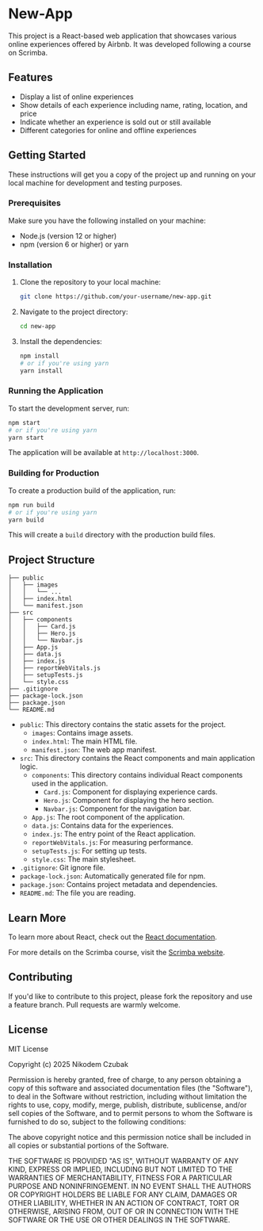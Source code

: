 # New-App

This project is a React-based web application that showcases various online experiences offered by Airbnb. It was developed following a course on Scrimba.


## Features

- Display a list of online experiences
- Show details of each experience including name, rating, location, and price
- Indicate whether an experience is sold out or still available
- Different categories for online and offline experiences

## Getting Started

These instructions will get you a copy of the project up and running on your local machine for development and testing purposes.

### Prerequisites

Make sure you have the following installed on your machine:

- Node.js (version 12 or higher)
- npm (version 6 or higher) or yarn

### Installation

1. Clone the repository to your local machine:
   ```bash
   git clone https://github.com/your-username/new-app.git
   ```

2. Navigate to the project directory:
   ```bash
   cd new-app
   ```

3. Install the dependencies:
   ```bash
   npm install
   # or if you're using yarn
   yarn install
   ```

### Running the Application

To start the development server, run:
```bash
npm start
# or if you're using yarn
yarn start
```

The application will be available at `http://localhost:3000`.

### Building for Production

To create a production build of the application, run:
```bash
npm run build
# or if you're using yarn
yarn build
```

This will create a `build` directory with the production build files.

## Project Structure

```
├── public
│   ├── images
│   │   └── ...
│   ├── index.html
│   └── manifest.json
├── src
│   ├── components
│   │   ├── Card.js
│   │   ├── Hero.js
│   │   └── Navbar.js
│   ├── App.js
│   ├── data.js
│   ├── index.js
│   ├── reportWebVitals.js
│   ├── setupTests.js
│   └── style.css
├── .gitignore
├── package-lock.json
├── package.json
└── README.md
```

- `public`: This directory contains the static assets for the project.
  - `images`: Contains image assets.
  - `index.html`: The main HTML file.
  - `manifest.json`: The web app manifest.
- `src`: This directory contains the React components and main application logic.
  - `components`: This directory contains individual React components used in the application.
    - `Card.js`: Component for displaying experience cards.
    - `Hero.js`: Component for displaying the hero section.
    - `Navbar.js`: Component for the navigation bar.
  - `App.js`: The root component of the application.
  - `data.js`: Contains data for the experiences.
  - `index.js`: The entry point of the React application.
  - `reportWebVitals.js`: For measuring performance.
  - `setupTests.js`: For setting up tests.
  - `style.css`: The main stylesheet.
- `.gitignore`: Git ignore file.
- `package-lock.json`: Automatically generated file for npm.
- `package.json`: Contains project metadata and dependencies.
- `README.md`: The file you are reading.

## Learn More

To learn more about React, check out the [React documentation](https://reactjs.org/).

For more details on the Scrimba course, visit the [Scrimba website](https://v2.scrimba.com/learn-react-c0e).

## Contributing

If you'd like to contribute to this project, please fork the repository and use a feature branch. Pull requests are warmly welcome.

## License

MIT License

Copyright (c) 2025 Nikodem Czubak

Permission is hereby granted, free of charge, to any person obtaining a copy
of this software and associated documentation files (the "Software"), to deal
in the Software without restriction, including without limitation the rights
to use, copy, modify, merge, publish, distribute, sublicense, and/or sell
copies of the Software, and to permit persons to whom the Software is
furnished to do so, subject to the following conditions:

The above copyright notice and this permission notice shall be included in all
copies or substantial portions of the Software.

THE SOFTWARE IS PROVIDED "AS IS", WITHOUT WARRANTY OF ANY KIND, EXPRESS OR
IMPLIED, INCLUDING BUT NOT LIMITED TO THE WARRANTIES OF MERCHANTABILITY,
FITNESS FOR A PARTICULAR PURPOSE AND NONINFRINGEMENT. IN NO EVENT SHALL THE
AUTHORS OR COPYRIGHT HOLDERS BE LIABLE FOR ANY CLAIM, DAMAGES OR OTHER
LIABILITY, WHETHER IN AN ACTION OF CONTRACT, TORT OR OTHERWISE, ARISING FROM,
OUT OF OR IN CONNECTION WITH THE SOFTWARE OR THE USE OR OTHER DEALINGS IN THE
SOFTWARE.
